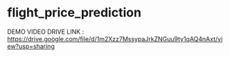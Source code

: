 # flight_price_prediction

DEMO VIDEO DRIVE LINK : https://drive.google.com/file/d/1m2Xzz7MssypaJrkZNGuu9ty1qAQ4nAxt/view?usp=sharing
